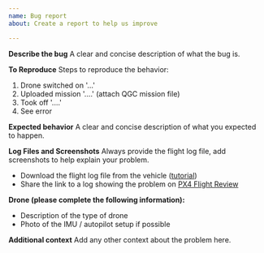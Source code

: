 ```yaml
---
name: Bug report
about: Create a report to help us improve

---
```


**Describe the bug**
A clear and concise description of what the bug is.

**To Reproduce**
Steps to reproduce the behavior:
1. Drone switched on '...'
2. Uploaded mission '....' (attach QGC mission file)
3. Took off '....'
4. See error

**Expected behavior**
A clear and concise description of what you expected to happen.

**Log Files and Screenshots**
Always provide the flight log file, add screenshots to help explain your problem.
 - Download the flight log file from the vehicle ([tutorial](https://docs.px4.io/en/flight-reporting.html))
 - Share the link to a log showing the problem on [PX4 Flight Review](http://logs.px4.io/)

**Drone (please complete the following information):**
 - Description of the type of drone
 - Photo of the IMU / autopilot setup if possible

**Additional context**
Add any other context about the problem here.
